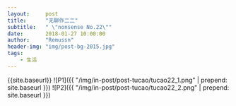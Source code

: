 ```yaml
---
layout:     post
title:      "无聊作二二"
subtitle:   " \"nonsense No.22\""
date:       2018-01-27 10:00:00
author:     "Remussn"
header-img: "img/post-bg-2015.jpg"
tags:
    - 生活
---
```

{{site.baseurl}}
![P1]({{ "/img/in-post/post-tucao/tucao22_1.png" | prepend: site.baseurl }})
![P2]({{ "/img/in-post/post-tucao/tucao22_2.png" | prepend: site.baseurl }})